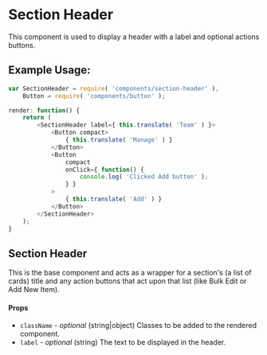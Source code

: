 Section Header
=========

This component is used to display a header with a label
and optional actions buttons.

## Example Usage:

```js
var SectionHeader = require( 'components/section-header' ),
	Button = require( 'components/button' );

render: function() {
	return (
		<SectionHeader label={ this.translate( 'Team' ) }>
			<Button compact>
				{ this.translate( 'Manage' ) }
			</Button>
			<Button
				compact
				onClick={ function() {
					console.log( 'Clicked Add button' );
				} }
			>
				{ this.translate( 'Add' ) }
			</Button>
		</SectionHeader>
	);
}
```
## Section Header
This is the base component and acts as a wrapper for a section's (a list of cards) title and any action buttons that act upon that list (like Bulk Edit or Add New Item).

#### Props
- `className` - *optional* (string|object) Classes to be added to the rendered component.
- `label` - *optional* (string) The text to be displayed in the header.
